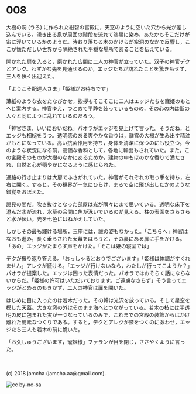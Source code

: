 # 008

大樹の洞 (うろ) に作られた紺碧の宮殿に，天窓のように空いた穴から光が差し込んでいる。湧き出る泉が周囲の階段を流れて漆黒に染め，あたかもそこだけが宙に浮いているかのようだ。時おり落ちる木のかけらが空洞のなかで反響し，ここが慌ただしい世界から隔絶された平穏な場所であることを伝えている。  

開かれた扉を入ると，磨かれた広間に二人の神官が立っていた。双子の神官デクとアレク。わずかな先を見通せるのか，エッジたちが訪れたことを驚きもせず，三人を快く出迎えた。  

「ようこそ配達人さま」「姫様がお待ちです」  

薄紙のような衣をたなびかせ，挨拶もそこそこに二人はエッジたちを寵姫のもとへと案内する。神官ゆえ，つとめて平静を装っているものの，その心の内は街の人々と同じように乱れているのだろう。  

「神官さま，いいにおいだね」パオラがエッジを見上げて言った。そうだね，とエッジも相槌をうつ。透明感のある爽やかな香りは，離宮の大樹が生み出す精油がもとになっている。高い抗菌作用を持ち，身体を清潔に保つのにも役立つ。今のような状況になる前，高価な香料として，各地に輸出もされていた。また，この宮殿そのものが大樹のなかにあるためか，建物の中もほのかな香りで満たされ，自然と心が穏やかになるように感じられた。  

通路の行き止まりは大扉でふさがれていた。神官がそれぞれの取っ手を持ち，左右に開く。すると，その視界が一気にひらけ，まるで空に飛び出したかのような錯覚をおぼえた。  

謁見の間だ。吹き抜けとなった部屋は光が隅々にまで届いている。透明な床下を澄んだ水が流れ，水草の合間に魚が泳いでいるのが見える。柱の表面をさらさらと水が伝い，光を七色にはねかえしていた。  

しかしその最も輝ける場所，玉座には，誰の姿もなかった。「こちらへ」神官はなおも進み，長く垂らされた天幕をはらうと，その裏にある扉に手をかける。「あの」エッジがたまらず声をかけた。「そこは姫の寝室では」  

デクが振り返り答える。「おっしゃるとおりでございます」「姫様は体調がすぐれません」アレクが続ける。「エッジが行けないなら，わたしが行ってこようか？」パオラが提案した。エッジは困った表情だった。パオラではおそらく話にならないからだ。「姫様の許可はいただいております。ご遠慮なさらず」そう言ってエッジがとめるのもきかず，二人の神官は扉を開いた。  

はじめに目に入ったのは若木だった。その幹は光沢を放っている。そして星空を模した天蓋。大きな窓の外はそのまま海へとつながっている。若木の枝には半透明の皮に包まれた実が一つなっているのみで，これまでの宮殿の装飾からはかけ離れた簡素なつくりである。すると，デクとアレクが膝をつくのにあわせ，エッジたち三人も若木の前に跪いた。  

「お久しゅうございます，寵姫様」ファランが目を閉じ，ささやくように言った。  

<br>  
<br>  
(c) 2018 jamcha (jamcha.aa@gmail.com).  

![cc by-nc-sa](http://i.creativecommons.org/l/by-nc-sa/4.0/88x31.png)
